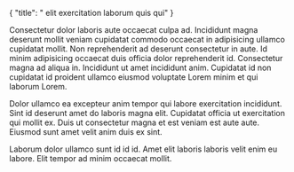{
  "title": " elit exercitation laborum quis qui"
}

Consectetur dolor laboris aute occaecat culpa ad. Incididunt magna deserunt mollit veniam cupidatat commodo occaecat in adipisicing ullamco cupidatat mollit. Non reprehenderit ad deserunt consectetur in aute. Id minim adipisicing occaecat duis officia dolor reprehenderit id. Consectetur magna ad aliqua in. Incididunt ut amet incididunt anim. Cupidatat id non cupidatat id proident ullamco eiusmod voluptate Lorem minim et qui laborum Lorem.

Dolor ullamco ea excepteur anim tempor qui labore exercitation incididunt. Sint id deserunt amet do laboris magna elit. Cupidatat officia ut exercitation qui mollit ex. Duis ut consectetur magna et est veniam est aute aute. Eiusmod sunt amet velit anim duis ex sint.

Laborum dolor ullamco sunt id id id. Amet elit laboris laboris velit enim eu labore. Elit tempor ad minim occaecat mollit.